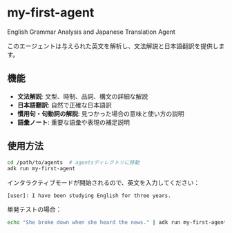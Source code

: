 # my-first-agent

English Grammar Analysis and Japanese Translation Agent

このエージェントは与えられた英文を解析し、文法解説と日本語翻訳を提供します。

## 機能

- **文法解説**: 文型、時制、品詞、構文の詳細な解説
- **日本語翻訳**: 自然で正確な日本語訳
- **慣用句・句動詞の解説**: 見つかった場合の意味と使い方の説明
- **語彙ノート**: 重要な語彙や表現の補足説明

## 使用方法

```bash
cd /path/to/agents  # agentsディレクトリに移動
adk run my-first-agent
```

インタラクティブモードが開始されるので、英文を入力してください：

```
[user]: I have been studying English for three years.
```

単発テストの場合：

```bash
echo "She broke down when she heard the news." | adk run my-first-agent
```